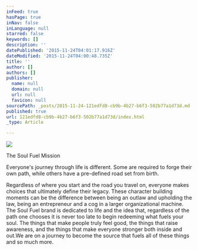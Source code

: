 ```yaml
---
inFeed: true
hasPage: true
inNav: false
inLanguage: null
starred: false
keywords: []
description: ''
datePublished: '2015-11-24T04:01:17.916Z'
dateModified: '2015-11-24T04:00:48.735Z'
title: ''
author: []
authors: []
publisher:
  name: null
  domain: null
  url: null
  favicon: null
sourcePath: _posts/2015-11-24-121edfd8-cb9b-4b27-b6f3-502b77a1d73d.md
published: true
url: 121edfd8-cb9b-4b27-b6f3-502b77a1d73d/index.html
_type: Article

---
```

![](https://the-grid-user-content.s3-us-west-2.amazonaws.com/9c201d01-e9bf-4f91-b6b6-22d5d3ed4ee6.png)

The Soul Fuel Mission

Everyone's journey through life is different. Some are required to forge their own path, while others have a pre-defined road set from birth. 

Regardless of where you start and the road you travel on, everyone makes choices that ultimately define their legacy. These character building moments can be the difference between being an outlaw and upholding the law, being an entrepreneur and a cog in a larger organizational machine.  The Soul Fuel brand is dedicated to life and the idea that, regardless of the path one chooses it is never too late to begin redeeming what fuels your soul. The things that make people truly feel good, the things that raise awareness, and the things that make everyone stronger both inside and out.We are on a journey to become the source that fuels all of these things and so much more.